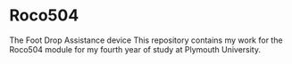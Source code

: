 # Roco504
The Foot Drop Assistance device
This repository contains my work for the Roco504 module for my fourth year of study at Plymouth University. 
